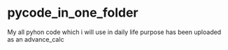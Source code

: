 # pycode_in_one_folder
My all pyhon code which i will use in daily life purpose has been uploaded as an advance_calc
